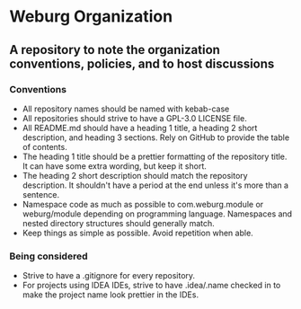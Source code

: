 # Weburg Organization

## A repository to note the organization conventions, policies, and to host discussions

### Conventions

- All repository names should be named with kebab-case
- All repositories should strive to have a GPL-3.0 LICENSE file.
- All README.md should have a heading 1 title, a heading 2 short description, and heading 3 sections. Rely on GitHub to provide the table of contents.
- The heading 1 title should be a prettier formatting of the repository title. It can have some extra wording, but keep it short.
- The heading 2 short description should match the repository description. It shouldn't have a period at the end unless it's more than a sentence.
- Namespace code as much as possible to com.weburg.module or weburg/module depending on programming language. Namespaces and nested directory structures should generally match.
- Keep things as simple as possible. Avoid repetition when able.

### Being considered

- Strive to have a .gitignore for every repository.
- For projects using IDEA IDEs, strive to have .idea/.name checked in to make the project name look prettier in the IDEs.
